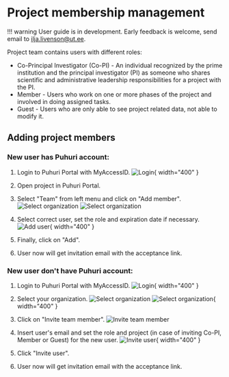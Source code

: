 # Project membership management

!!! warning
    User guide is in development. Early feedback is welcome, send email to ilja.livenson@ut.ee.

Project team contains users with different roles:

- Co-Principal Investigator (Co-PI) - An individual recognized by the prime institution and the principal investigator (PI) as someone who shares scientific and administrative leadership responsibilities for a project with the PI.
- Member - Users who work on one or more phases of the project and involved in doing assigned tasks.
- Guest - Users who are only able to see project related data, not able to modify it.

## Adding project members

### New user has Puhuri account:

1. Login to Puhuri Portal with MyAccessID.
   ![Login](../../assets/Login.PNG){ width="400" }

2. Open project in Puhuri Portal.
3. Select "Team" from left menu and click on "Add member".
   ![Select organization](../../assets/Team.PNG)
   ![Select organization](../../assets/Add%20member.PNG)

4. Select correct user, set the role and expiration date if necessary.
   ![Add user](../../assets/shared_portal_add_member.PNG){ width="400" }

5. Finally, click on "Add".
6. User now will get invitation email with the acceptance link.

### New user don't have Puhuri account:

1. Login to Puhuri Portal with MyAccessID.
   ![Login](../../assets/Login.PNG){ width="400" }

2. Select your organization.
   ![Select organization](../../assets/Select%20workspace.PNG)
   ![Select organization](../../assets/Select%20workspace_1.PNG){ width="400" }

3. Click on "Invite team member". 
   ![Invite team member](../../assets/Organization%20overview.PNG)

4. Insert user's email and set the role and project (in case of inviting Co-PI, Member or Guest) for the new user.
   ![Invite user](../../assets/shared_portal_user_invite.PNG){ width="400" }

5. Click "Invite user".
6. User now will get invitation email with the acceptance link.